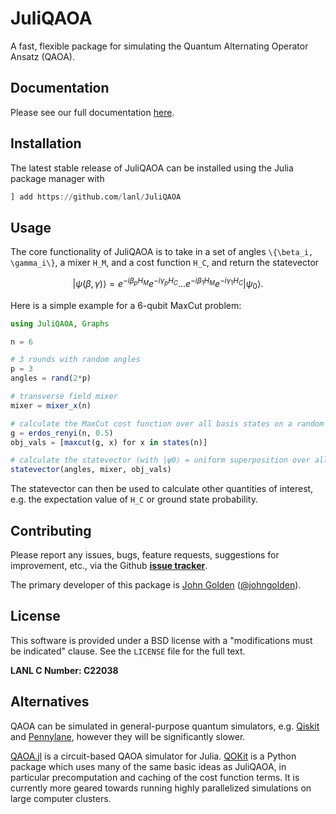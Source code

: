 # JuliQAOA

A fast, flexible package for simulating the Quantum Alternating Operator Ansatz (QAOA).

## Documentation

Please see our full documentation [here](https://lanl.github.io/JuliQAOA/stable/).

## Installation

The latest stable release of JuliQAOA can be installed using the Julia package manager with

```julia
] add https://github.com/lanl/JuliQAOA
```

## Usage

The core functionality of JuliQAOA is to take in a set of angles 
``\{\beta_i, \gamma_i\}``, a mixer ``H_M``, and a cost function ``H_C``, and return the 
statevector

```math
|\psi(\beta, \gamma)\rangle = e^{-i \beta_p H_M} e^{-i \gamma_p H_C} \dots e^{-i \beta_1 
H_M} e^{-i \gamma_1 H_C} |\psi_0\rangle.
```

Here is a simple example for a 6-qubit MaxCut problem:

```julia
using JuliQAOA, Graphs

n = 6

# 3 rounds with random angles
p = 3 
angles = rand(2*p)

# transverse field mixer
mixer = mixer_x(n) 

# calculate the MaxCut cost function over all basis states on a random G(n,p) graph
g = erdos_renyi(n, 0.5)
obj_vals = [maxcut(g, x) for x in states(n)]

# calculate the statevector (with |ψ0⟩ = uniform superposition over all states)
statevector(angles, mixer, obj_vals)
```

The statevector can then be used to calculate other quantities of interest, e.g. the 
expectation value of ``H_C`` or ground state probability.

## Contributing

Please report any issues, bugs, feature requests, suggestions for improvement, etc., via the
Github **[issue tracker](https://github.com/lanl/JuliQAOA/issues)**. 

The primary developer of this package is [John Golden](mailto:golden@lanl.gov) 
([@johngolden](https://github.com/johngolden)). 

## License

This software is provided under a BSD license with a "modifications must be indicated"
clause. See the `LICENSE` file for the full text. 

**LANL C Number: C22038**

## Alternatives

QAOA can be simulated in general-purpose quantum simulators, e.g. 
[Qiskit](https://qiskit.org/documentation/stable/0.40/tutorials/algorithms/05_qaoa.html) 
and [Pennylane](https://pennylane.ai/qml/demos/tutorial_qaoa_intro/), however they will be
significantly slower.

[QAOA.jl](https://github.com/FZJ-PGI-12/QAOA.jl) is a circuit-based QAOA simulator for
Julia. [QOKit](https://github.com/jpmorganchase/QOKit/tree/main) is a Python package which
uses many of the same basic ideas as JuliQAOA, in particular precomputation and caching of
the cost function terms. It is currently more geared towards running highly parallelized 
simulations on large computer clusters.
